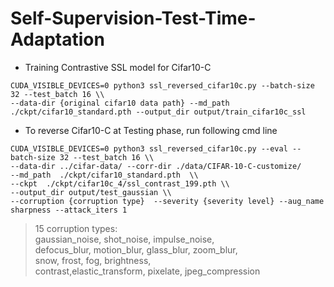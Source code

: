 # Self-Supervision-Test-Time-Adaptation

- Training Contrastive SSL model for Cifar10-C

```
CUDA_VISIBLE_DEVICES=0 python3 ssl_reversed_cifar10c.py --batch-size 32 --test_batch 16 \\
--data-dir {original cifar10 data path} --md_path ./ckpt/cifar10_standard.pth --output_dir output/train_cifar10c_ssl
```

- To reverse Cifar10-C at Testing phase, run following cmd line

```
CUDA_VISIBLE_DEVICES=0 python3 ssl_reversed_cifar10c.py --eval --batch-size 32 --test_batch 16 \\
--data-dir ../cifar-data/ --corr-dir ./data/CIFAR-10-C-customize/ 
--md_path  ./ckpt/cifar10_standard.pth  \\
--ckpt  ./ckpt/cifar10c_4/ssl_contrast_199.pth \\ 
--output_dir output/test_gaussian \\
--corruption {corruption type}  --severity {severity level} --aug_name sharpness --attack_iters 1 
```
 
 > 15 corruption types:  
 > gaussian_noise, shot_noise, impulse_noise,  
 > defocus_blur, motion_blur, glass_blur, zoom_blur,  
 > snow, frost, fog, brightness,  
 > contrast,elastic_transform, pixelate, jpeg_compression
